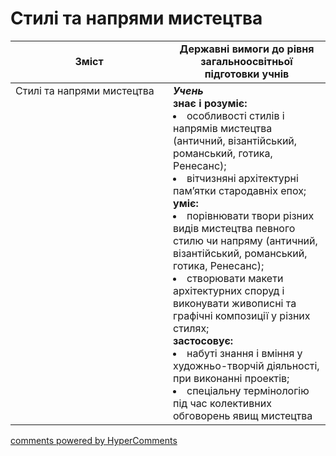 <div id="hypercomments_widget" class="js-hypercomments-widget invisible"></div>

# Стилі та напрями мистецтва

<table>
  <tr>
    <td width="50%" align="center"><b>Зміст</b></td>
    <td width="50%" align="center"><b>Державні вимоги до рівня загальноосвітньої підготовки учнів</b></td>
  </tr>
<tbody>
  <tr>
<td width="50%" style="vertical-align:top !important;">Стилі та напрями мистецтва
</td>
<td width="50%" style="vertical-align:top !important;">
<b><i>Учень</i></b><br>
<b>знає і розуміє:</b>
<li>особливості стилів і напрямів мистецтва (античний, візантійський, романський, готика, Ренесанс);</li>
<li>вітчизняні архітектурні пам’ятки стародавніх епох;</li>
<b>уміє:</b>
<li>порівнювати твори різних видів мистецтва певного стилю чи напряму (античний, візантійський, романський, готика, Ренесанс);</li>
<li>створювати макети архітектурних споруд і виконувати живописні та графічні композиції у різних стилях;</li>
<b>застосовує:</b>
<li>набуті знання і вміння у художньо-творчій діяльності, при виконанні проектів;</li>
<li>спеціальну термінологію під час колективних обговорень явищ мистецтва</li>
</td>
  </tr>
</tbody>
</table>

<div class="js-hypercomments-container">
<a href="http://hypercomments.com" class="hc-link" title="comments widget">comments powered by HyperComments</a>
</div>